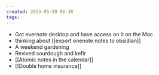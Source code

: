 ```yaml
---
created: 2023-05-20 06:38 
tags: 
---
```

- Got evernote desktop and have access on it on the Mac
- thinking about [[export onenote notes to obsidian]]
- A weekend gardening
- Revived sourdough and kefir
- [[Atomic notes in the calendar]]
- [[Double home insurance]]
